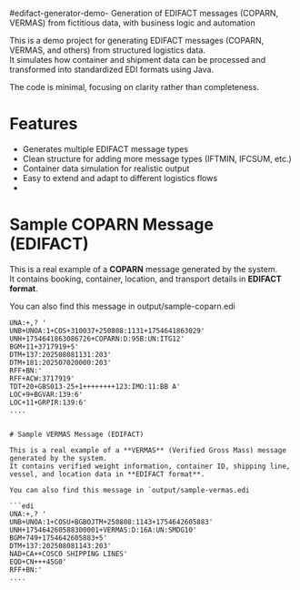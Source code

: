 #edifact-generator-demo-
Generation of EDIFACT messages (COPARN, VERMAS) from fictitious data, with business logic and automation

This is a demo project for generating EDIFACT messages (COPARN, VERMAS, and others) from structured logistics data.  
It simulates how container and shipment data can be processed and transformed into standardized EDI formats using Java.

The code is minimal, focusing on clarity rather than completeness.

# Features

- Generates multiple EDIFACT message types
- Clean structure for adding more message types (IFTMIN, IFCSUM, etc.)
- Container data simulation for realistic output
- Easy to extend and adapt to different logistics flows
- 
# Sample COPARN Message (EDIFACT)

This is a real example of a **COPARN** message generated by the system.  
It contains booking, container, location, and transport details in **EDIFACT format**.

You can also find this message in   output/sample-coparn.edi

```edi
UNA:+,? '
UNB+UNOA:1+COS+310037+250808:1131+1754641863029'
UNH+1754641863086726+COPARN:D:95B:UN:ITG12'
BGM+11+3717919+5'
DTM+137:202508081131:203'
DTM+181:202507020000:203'
RFF+BN:'
RFF+ACW:3717919'
TDT+20+GBS013-25+1++++++++123:IMO:11:BB A'
LOC+9+BGVAR:139:6'
LOC+11+GRPIR:139:6'
....


# Sample VERMAS Message (EDIFACT)

This is a real example of a **VERMAS** (Verified Gross Mass) message generated by the system.  
It contains verified weight information, container ID, shipping line, vessel, and location data in **EDIFACT format**.

You can also find this message in `output/sample-vermas.edi

```edi
UNA:+,? '
UNB+UNOA:1+COSU+BGBOJTM+250808:1143+1754642605883'
UNH+175464260588300001+VERMAS:D:16A:UN:SMDG10'
BGM+749+1754642605883+5'
DTM+137:202508081143:203'
NAD+CA++COSCO SHIPPING LINES'
EQD+CN+++45G0'
RFF+BN:'
....



